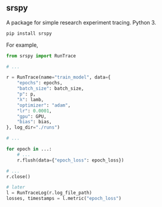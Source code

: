 srspy
-----

A package for simple research experiment tracing. Python 3.

```bash
pip install srspy
```

For example,
```python
from srspy import RunTrace

# ...

r = RunTrace(name="train_model", data={
    "epochs": epochs,
    "batch_size": batch_size,
    "p": p,
    "λ": lamb,
    "optimizer": "adam",
    "lr": 0.0001,
    "gpu": GPU,
    "bias": bias,
}, log_dir="./runs")

# ...

for epoch in ...:
    # ...
    r.flush(data={"epoch_loss": epoch_loss})

# ...
r.close()

# later
l = RunTraceLog(r.log_file_path)
losses, timestamps = l.metric("epoch_loss")
```
